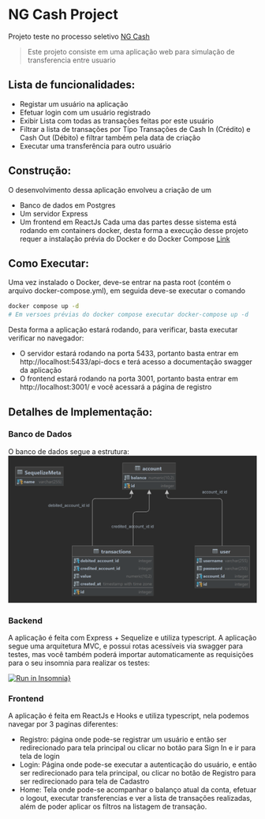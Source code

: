 # NG Cash Project
Projeto teste no processo seletivo [NG Cash](https://ng.cash/seguranca)

> Este projeto consiste em uma aplicação web para simulação de transferencia entre usuario

## Lista de funcionalidades:
- Registar um usuário na aplicação
- Efetuar login com um usuário registrado
- Exibir Lista com todas as transações feitas por este usuário
- Filtrar a lista de transações por Tipo Transações de Cash In (Crédito) e Cash Out (Débito) e filtrar também pela data de criação 
- Executar uma transferência para outro usuário

## Construção:
O desenvolvimento dessa aplicação envolveu a criação de um 
- Banco de dados em Postgres 
- Um servidor Express
- Um frontend em ReactJs
Cada uma das partes desse sistema está rodando em containers docker, desta forma a execução desse projeto requer a instalação prévia do Docker e do Docker Compose
[Link](https://docs.docker.com/engine/install/)

## Como Executar:
Uma vez instalado o Docker, deve-se entrar na pasta root (contém o arquivo docker-compose.yml), em seguida deve-se executar o comando
```sh
docker compose up -d
# Em versoes prévias do docker compose executar docker-compose up -d
```
Desta forma a aplicação estará rodando, para verificar, basta executar verificar no navegador:
- O servidor estará rodando na porta 5433, portanto basta entrar em http://localhost:5433/api-docs e terá acesso a documentação swagger da aplicação
- O frontend estará rodando na porta 3001, portanto basta entrar em http://localhost:3001/ e você acessará a página de registro

## Detalhes de Implementação:
### Banco de Dados
O banco de dados segue a estrutura: 
![Database](./assets/Database.png)
### Backend
A aplicação é feita com Express + Sequelize e utiliza typescript.
A aplicação segue uma arquitetura MVC, e possui rotas acessíveis via swagger para testes, mas você também poderá importar automaticamente as requisições para o seu insomnia para realizar os testes:

[![Run in Insomnia}](https://insomnia.rest/images/run.svg)](https://insomnia.rest/run/?label=NG%20CASH&uri=https%3A%2F%2Fraw.githubusercontent.com%2Fjenifergs%2Fng-cash%2Fmaster%2Fassets%2Finsomnia.json)

### Frontend
A aplicação é feita em ReactJs e Hooks e utiliza typescript, nela podemos navegar por 3 paginas diferentes:
- Registro: página onde pode-se registrar um usuário e então ser redirecionado para tela principal ou clicar no botão para Sign In e ir para tela de login
- Login: Página onde pode-se executar a autenticação do usuário, e então ser redirecionado para tela principal, ou clicar no botão de Registro para ser redirecionado para tela de Cadastro
- Home: Tela onde pode-se acompanhar o balanço atual da conta, efetuar o logout, executar transferencias e ver a lista de transações realizadas, além de poder aplicar os filtros na listagem de transação.
